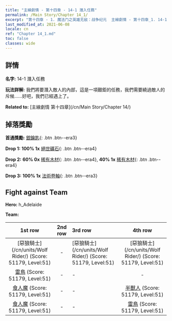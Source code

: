 ```yaml
---
title: "主線劇情 - 第十四章 - 14-1 潛入任務"
permalink: /Main Story/Chapter 14_1/
excerpt: "第十四章 - 1. 魔法门之英雄无敌：战争纪元  主線劇情 - 第十四章_1. 14-1 潛入任務"
last_modified_at: 2021-06-08
locale: cn
ref: "Chapter 14_1.md"
toc: false
classes: wide
---
```


## 詳情

 **名字:** 14-1 潛入任務

 **玩法詳解:** 我們將要潛入敵人的內部，這是一項艱鉅的任務，我們需要繞過敵人的斥候……好吧，我們已經遇上了。

 **Related to:** [主線劇情 第十四章](/cn/Main Story/Chapter 14/)

## 掉落獎勵

 **首通獎勵:** [銀鑰匙](/cn/Items/con_693/){: .btn .btn--era3}

 **Drop 1:** **100% 1x** [絕世礦石](/cn/Items/mat_47/){: .btn .btn--era4}

 **Drop 2:** **60% 0x** [稀有木材](/cn/Items/mat_41/){: .btn .btn--era4}, **40% 1x** [稀有木材](/cn/Items/mat_41/){: .btn .btn--era4}

 **Drop 3:** **100% 1x** [法術卷軸](/cn/Items/con_694/){: .btn .btn--era3}


## Fight against Team
 **Hero:** h_Adelaide

 **Team:**


  | 1st row | 2nd row | 3rd row | 4th row |
  |:----:|:----:|:----|:----:|
  | [惡狼騎士](/cn/units/Wolf Rider/) (Score: 51179, Level:51)  | - | [惡狼騎士](/cn/units/Wolf Rider/) (Score: 51179, Level:51)  | [惡狼騎士](/cn/units/Wolf Rider/) (Score: 51179, Level:51)  |
  | [雷鳥](/cn/units/Roc/) (Score: 51179, Level:51)  | - | - | - |
  | [食人魔](/cn/units/Ogre/) (Score: 51179, Level:51)  | - | - | [半獸人](/cn/units/Orc/) (Score: 51179, Level:51)  |
  | [食人魔](/cn/units/Ogre/) (Score: 51179, Level:51)  | - | - | [雷鳥](/cn/units/Roc/) (Score: 51179, Level:51)  |


